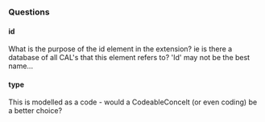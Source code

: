 ### Questions

#### id

What is the purpose of the id element in the extension? ie is there a
database of all CAL's that this element refers to? 'Id' may not be the best name...

#### type

This is modelled as a code - would a CodeableConcelt (or even coding) be a better choice?